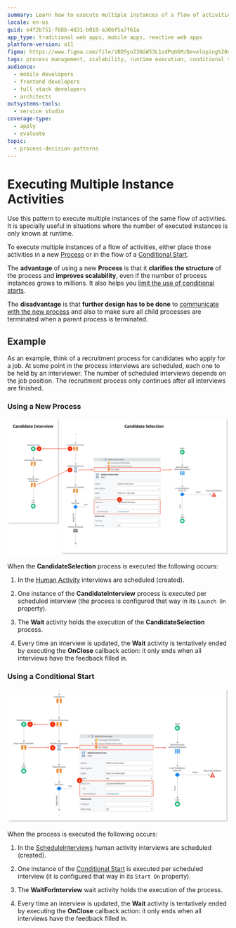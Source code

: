 ```yaml
---
summary: Learn how to execute multiple instances of a flow of activities in OutSystems 11 (O11) for scalable and dynamic process management.
locale: en-us
guid: e4f2b751-f68b-4d31-b018-a30bf5a7f61a
app_type: traditional web apps, mobile apps, reactive web apps
platform-version: o11
figma: https://www.figma.com/file/iBD5yo23NiW53L1zdPqGGM/Developing%20an%20Application?node-id=273:20
tags: process management, scalability, runtime execution, conditional start, process optimization
audience:
  - mobile developers
  - frontend developers
  - full stack developers
  - architects
outsystems-tools:
  - service studio
coverage-type:
  - apply
  - evaluate
topic:
  - process-decision-patterns
---
```


# Executing Multiple Instance Activities

Use this pattern to execute multiple instances of the same flow of activities. It is specially useful in situations where the number of executed instances is only known at runtime.

To execute multiple instances of a flow of activities, either place those activities in a new [Process](../process.md) or in the flow of a [Conditional Start](<../../../ref/lang/auto/class-conditional-start.md>).

The **advantage** of using a new **Process** is that it **clarifies the structure** of the process and **improves scalability**, even if the number of process instances grows to millions. It also helps you [limit the use of conditional starts](../best-practices/limit-conditional-starts.md).

The **disadvantage** is that **further design has to be done** to [communicate with the new process](process-communicate.md) and also to make sure all child processes are terminated when a parent process is terminated.

## Example

As an example, think of a recruitment process for candidates who apply for a job. At some point in the process interviews are scheduled, each one to be held by an interviewer. The number of scheduled interviews depends on the job position. The recruitment process only continues after all interviews are finished.

### Using a New Process

![Diagram illustrating the CandidateSelection process with multiple CandidateInterview process instances](images/multiple-instance-activities-2.png "New Process for Multiple Instance Activities")

When the **CandidateSelection** process is executed the following occurs:

1. In the [Human Activity](<../../../ref/lang/auto/class-human_activity.md>) interviews are scheduled (created).

1. One instance of the **CandidateInterview** process is executed per scheduled interview (the process is configured that way in its `Launch On` property).

1. The **Wait** activity holds the execution of the **CandidateSelection** process.

1. Every time an interview is updated, the **Wait** activity is tentatively ended by executing the **OnClose** callback action: it only ends when all interviews have the feedback filled in.

### Using a Conditional Start

![Flowchart showing the process execution using Conditional Start for scheduling multiple interviews](images/multiple-instance-activities-1.png "Conditional Start for Multiple Instance Activities")

When the process is executed the following occurs:

1. In the [ScheduleInterviews](<../../../ref/lang/auto/class-human_activity.md>) human activity interviews are scheduled (created).

1. One instance of the [Conditional Start](<../../../ref/lang/auto/class-conditional-start.md>) is executed per scheduled interview (it is configured that way in its `Start On` property).

1. The **WaitForInterview** wait activity holds the execution of the process.

1. Every time an interview is updated, the **Wait** activity is tentatively ended by executing the **OnClose** callback action: it only ends when all interviews have the feedback filled in.
